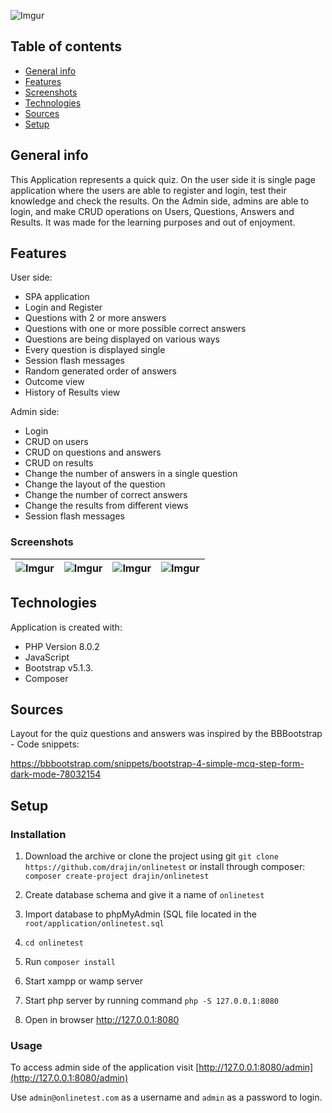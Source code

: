 ![Imgur](https://i.imgur.com/2YgPXyM.jpg)

## Table of contents
* [General info](#general-info)
* [Features](#features)
* [Screenshots](#screenshots)
* [Technologies](#technologies)
* [Sources](#Sources)
* [Setup](#setup)

## General info
This Application represents a quick quiz. On the user side it is single page application where the users are able to register and login, test their knowledge and check the results.
On the Admin side, admins are able to login, and make CRUD operations on Users, Questions, Answers and Results. It was made for the learning purposes and out of enjoyment.

## Features
User side:
* SPA application
* Login and Register
* Questions with 2 or more answers
* Questions with one or more possible correct answers
* Questions are being displayed on various ways
* Every question is displayed single
* Session flash messages
* Random generated order of answers
* Outcome view
* History of Results view

Admin side:
* Login
* CRUD on users
* CRUD on questions and answers
* CRUD on results
* Change the number of answers in a single question
* Change the layout of the question
* Change the number of correct answers
* Change the results from different views
* Session flash messages

### Screenshots
![Imgur](https://i.imgur.com/BAuff6j.jpg) | ![Imgur](https://i.imgur.com/wIT288s.jpg) | ![Imgur](https://i.imgur.com/Sp3jwEd.jpg) | ![Imgur](https://i.imgur.com/8Bx4r72.jpg) |
|-|-|-|-|

## Technologies
Application is created with:
* PHP Version 8.0.2
* JavaScript
* Bootstrap v5.1.3.
* Composer

## Sources
Layout for the quiz questions and answers was inspired by the BBBootstrap - Code snippets:

https://bbbootstrap.com/snippets/bootstrap-4-simple-mcq-step-form-dark-mode-78032154 

## Setup

### Installation

1. Download the archive or clone the project using git `git clone https://github.com/drajin/onlinetest`
or install through composer: `composer create-project drajin/onlinetest`

2. Create database schema and give it a name of `onlinetest`
3. Import database to phpMyAdmin (SQL file located in the `root/application/onlinetest.sql`
4. `cd onlinetest`
5. Run `composer install`
6. Start xampp or wamp server
7. Start php server by running command `php -S 127.0.0.1:8080` 
8. Open in browser http://127.0.0.1:8080

### Usage
To access admin side of the application visit  [http://127.0.0.1:8080/admin](http://127.0.0.1:8080/admin)

Use `admin@onlinetest.com` as a username and `admin` as a password to login.

    
